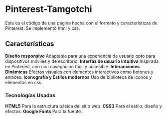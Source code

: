 # Pinterest-Tamgotchi
Este es el código de una página hecha con el formato y características de Pinterest. Se implementó html y css.

## Características
**Diseño responsive** Adaptable para una experiencia de usuario opto para dispositivos móviles y de escritorio. 
**Interfaz de usuario intuitiva** Inspirada en Pinterest, con una navegación fácil y accesible.
**Interacciones Dinámicas** Efectos visuales con elementos interactivos como botones y enlaces.
**Iconografía y Estilos modernos** Uso de biblioteca de iconos y elementos en css.

### Tecnologías Usadas ###
**HTML5** Para la estructura básica del sitio web.
**CSS3** Para el estilo, diseño y efectos.
**Google Fonts** Para la fuente.




